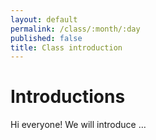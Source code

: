 ```yaml
---
layout: default
permalink: /class/:month/:day
published: false
title: Class introduction
---
```


# Introductions

Hi everyone! We will introduce …
